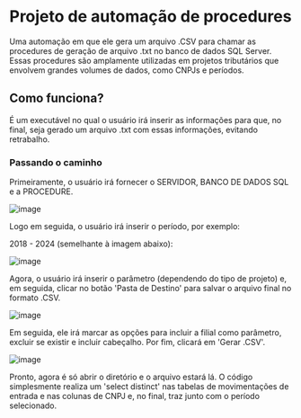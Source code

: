 # Projeto de automação de procedures

Uma automação em que ele gera um arquivo .CSV para chamar as procedures de geração de arquivo .txt no banco de dados SQL Server. Essas procedures são amplamente utilizadas em projetos tributários que envolvem grandes volumes de dados, como CNPJs e períodos.


## Como funciona?

É um executável no qual o usuário irá inserir as informações para que, no final, seja gerado um arquivo .txt com essas informações, evitando retrabalho.

### Passando o caminho

Primeiramente, o usuário irá fornecer o SERVIDOR, BANCO DE DADOS SQL e a PROCEDURE.

![image](https://github.com/Rogerio-Nascimento/Projeto_Automacao_Procedures/assets/87660080/ef0fdf0f-9edb-4abd-b48e-d1acee540064)

Logo em seguida, o usuário irá inserir o período, por exemplo:

2018 - 2024 (semelhante à imagem abaixo):

![image](https://github.com/Rogerio-Nascimento/Projeto_Automacao_Procedures/assets/87660080/c4ba2675-e02c-47f7-b86a-5352f5702c80)


Agora, o usuário irá inserir o parâmetro (dependendo do tipo de projeto) e, em seguida, clicar no botão 'Pasta de Destino' para salvar o arquivo final no formato .CSV.

![image](https://github.com/Rogerio-Nascimento/Projeto_Automacao_Procedures/assets/87660080/61176c62-05d9-4d4f-a51e-28e8b075b4e6)

Em seguida, ele irá marcar as opções para incluir a filial como parâmetro, excluir se existir e incluir cabeçalho. Por fim, clicará em 'Gerar .CSV'.

![image](https://github.com/Rogerio-Nascimento/Projeto_Automacao_Procedures/assets/87660080/dd26855c-655c-4981-82f1-6590300957e7)


Pronto, agora é só abrir o diretório e o arquivo estará lá. O código simplesmente realiza um 'select distinct' nas tabelas de movimentações de entrada e nas colunas de CNPJ e, no final, traz junto com o período selecionado.
